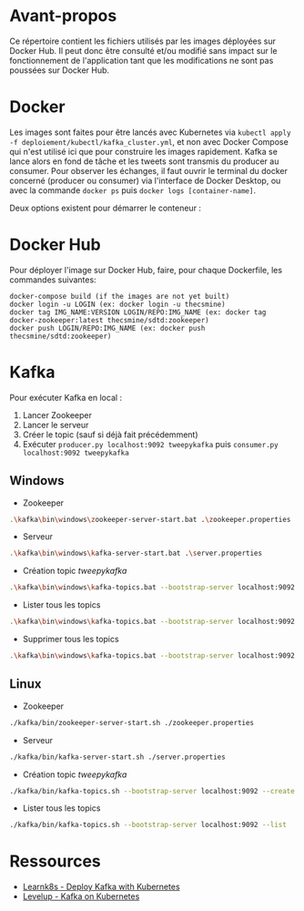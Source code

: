 # Avant-propos

Ce répertoire contient les fichiers utilisés par les images déployées sur Docker Hub. Il peut donc être consulté et/ou
modifié sans impact sur le fonctionnement de l'application tant que les modifications ne sont pas poussées sur Docker
Hub.

# Docker

Les images sont faites pour être lancés avec Kubernetes via `kubectl apply -f deploiement/kubectl/kafka_cluster.yml`, et
non avec Docker Compose qui n'est utilisé ici que pour construire les images rapidement. Kafka se lance alors en fond de
tâche et les tweets sont transmis du producer au consumer. Pour observer les échanges, il faut ouvrir le terminal du
docker concerné (producer ou consumer) via l'interface de Docker Desktop, ou avec la
commande `docker ps` puis `docker logs [container-name]`.

Deux options existent pour démarrer le conteneur :

# Docker Hub

Pour déployer l'image sur Docker Hub, faire, pour chaque Dockerfile, les commandes suivantes:

```
docker-compose build (if the images are not yet built)
docker login -u LOGIN (ex: docker login -u thecsmine)
docker tag IMG_NAME:VERSION LOGIN/REPO:IMG_NAME (ex: docker tag docker-zookeeper:latest thecsmine/sdtd:zookeeper)
docker push LOGIN/REPO:IMG_NAME (ex: docker push thecsmine/sdtd:zookeeper)
```

# Kafka

Pour exécuter Kafka en local :

1. Lancer Zookeeper
2. Lancer le serveur
3. Créer le topic (sauf si déjà fait précédemment)
4. Exécuter `producer.py localhost:9092 tweepykafka` puis `consumer.py localhost:9092 tweepykafka`

## Windows

- Zookeeper

```bash
.\kafka\bin\windows\zookeeper-server-start.bat .\zookeeper.properties
```

- Serveur

```bash
.\kafka\bin\windows\kafka-server-start.bat .\server.properties
```

- Création topic _tweepykafka_

```bash
.\kafka\bin\windows\kafka-topics.bat --bootstrap-server localhost:9092 --create --replication-factor 1 --partitions 2 --topic tweepykafka
```

- Lister tous les topics

```bash
.\kafka\bin\windows\kafka-topics.bat --bootstrap-server localhost:9092 --list
```

- Supprimer tous les topics

```bash
.\kafka\bin\windows\kafka-topics.bat --bootstrap-server localhost:9092 --delete --topic '*'
```

## Linux

- Zookeeper

```bash
./kafka/bin/zookeeper-server-start.sh ./zookeeper.properties
```

- Serveur

```bash
./kafka/bin/kafka-server-start.sh ./server.properties
```

- Création topic _tweepykafka_

```bash
./kafka/bin/kafka-topics.sh --bootstrap-server localhost:9092 --create --replication-factor 1 --partitions 2 --topic tweepykafka
```

- Lister tous les topics

```bash
./kafka/bin/kafka-topics.sh --bootstrap-server localhost:9092 --list
```

# Ressources

- [Learnk8s - Deploy Kafka with Kubernetes](https://learnk8s.io/kafka-ha-kubernetes)
- [Levelup - Kafka on Kubernetes](https://levelup.gitconnected.com/how-to-deploy-apache-kafka-with-kubernetes-9bd5caf7694f)
